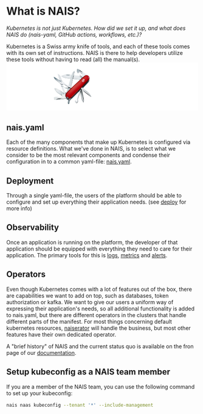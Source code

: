# What is NAIS?

_Kubernetes is not just Kubernetes. How did we set it up, and what does NAIS do (nais-yaml, GitHub actions, workflows, etc.)?_

Kubernetes is a Swiss army knife of tools, and each of these tools comes with its own set of instructions.
NAIS is there to help developers utilize these tools without having to read (all) the manual(s).
![](../assets/nais_army_knife.png)
## nais.yaml
Each of the many components that make up Kubernetes is configured via resource definitions.
What we've done in NAIS, is to select what we consider to be the most relevant components and condense their configuration in to a common yaml-file: [nais.yaml](https://doc.nais.io/nais-application/example/).

## Deployment
Through a single yaml-file, the users of the platform should be able to configure and set up everything their application needs. (see [deploy](https://doc.nais.io/deployment/) for more info)

## Observability
Once an application is running on the platform, the developer of that application should be equipped with everything they need to care for their application.
The primary tools for this is [logs](https://doc.nais.io/observability/logs/), [metrics](https://doc.nais.io/observability/metrics/) and [alerts](https://doc.nais.io/observability/alerts/).

## Operators
Even though Kubernetes comes with a lot of features out of the box, there are capabilities we want to add on top, such as databases, token authorization or kafka.
We want to give our users a uniform way of expressing their application's needs, so all additional functionality is added to nais.yaml, but there are different operators in the clusters that handle different parts of the manifest.
For most things concerning default kubernetes resources, [naiserator](https://github.com/nais/naiserator) will handle the business, but most other features have their own dedicated operator. 

A "brief history" of NAIS and the current status quo is available on the fron page of our [documentation](https://doc.nais.io).

## Setup kubeconfig as a NAIS team member

If you are a member of the NAIS team, you can use the following command to set up your kubeconfig:

```bash
nais naas kubeconfig --tenant '*' --include-management
```